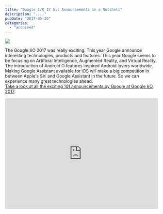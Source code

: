 ```yaml
---
title: "Google I/O 17 All Announcements in a Nutshell"
description: "...."
pubDate: "2017-05-20"
categories: 
  - "archived"
---
```


[![](/images/google-io-2017-live-streaming.jpg)](https://3.bp.blogspot.com/-kc4r_qo_3Zw/WSBvhZDo93I/AAAAAAAAEOQ/snaWxLP5fv8nLBVwctu1Q56F2WT4pawxQCLcB/s1600/google-io-2017-live-streaming.jpg)

  

The Google I/O 2017 was really exciting. This year Google announce interesting technologies, products and features. This year Google seems to be focusing on Artificial Intelligence, Augmented Reality, and Virtual Reality. The introduction of Android O features inspired Android lovers worldwide. Making Google Assistant available for iOS will make a big competition in between Apple's Siri and Google Assistant in the future. So we can experience many great technologies ahead.  
[Take a look at all the exciting 101 announcements by Google at Google I/O 2017](https://blog.google/topics/developers/all-io17-announcements/):

  

<iframe allowfullscreen data-thumbnail-src="https://i.ytimg.com/vi/S_M4B-pl05M/0.jpg" frameborder="0" height="366" src="https://www.youtube.com/embed/S_M4B-pl05M?feature=player_embedded" width="100%"></iframe>
